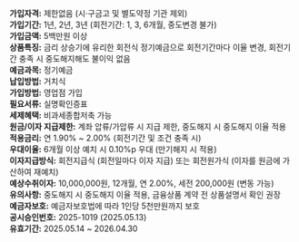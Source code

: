**가입자격:** 제한없음 (시·구금고 및 별도약정 기관 제외)  
**가입기간:** 1년, 2년, 3년 (회전기간: 1, 3, 6개월, 중도변경 불가)  
**가입금액:** 5백만원 이상  
**상품특징:** 금리 상승기에 유리한 회전식 정기예금으로 회전기간마다 이율 변경, 회전기간 충족 시 중도해지해도 불이익 없음  
**예금과목:** 정기예금  
**납입방법:** 거치식  
**가입방법:** 영업점 가입  
**필요서류:** 실명확인증표  
**세제혜택:** 비과세종합저축 가능  
**원금/이자 지급제한:** 계좌 압류/가압류 시 지급 제한, 중도해지 시 중도해지 이율 적용  
**적용금리:** 연 1.90% ~ 2.00% (회전기간 및 조건 충족 시)  
**우대이율:** 6개월 이상 예치 시 0.10%p 우대 (만기해지 시 적용)  
**이자지급방식:** 회전지급식 (회전일마다 이자 지급) 또는 회전원가식 (이자를 원금에 가산하여 재예치)  
**예상수취이자:** 10,000,000원, 12개월, 연 2.00%, 세전 200,000원 (변동 가능)  
**유의사항:** 중도해지 시 중도해지 이율 적용, 금융상품 계약 전 상품설명서 확인 권장  
**예금자보호:** 예금자보호법에 따라 1인당 5천만원까지 보호  
**공시승인번호:** 2025-1019 (2025.05.13)  
**유효기간:** 2025.05.14 ~ 2026.04.30